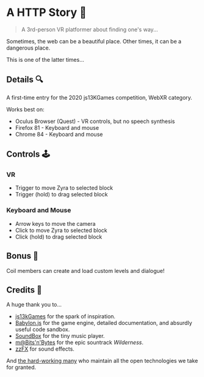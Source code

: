 # A HTTP Story 🧶

> A 3rd-person VR platformer about finding one's way...

Sometimes, the web can be a beautiful place. Other times, it can be a dangerous
place.

This is one of the latter times...

## Details 🔍

A first-time entry for the 2020 js13KGames competition, WebXR category.

Works best on:

- Oculus Browser (Quest) - VR controls, but no speech synthesis
- Firefox 81 - Keyboard and mouse
- Chrome 84 - Keyboard and mouse

## Controls 🕹

### VR

- Trigger to move Zyra to selected block
- Trigger (hold) to drag selected block

### Keyboard and Mouse

- Arrow keys to move the camera
- Click to move Zyra to selected block
- Click (hold) to drag selected block

## Bonus 🍰

Coil members can create and load custom levels and dialogue!

## Credits 🙏

A huge thank you to...

- [js13kGames](https://js13kgames.com/) for the spark of inspiration.
- [Babylon.js](https://www.babylonjs.com/) for the game engine, detailed
  documentation, and absurdly useful code sandbox.
- [SoundBox](https://sb.bitsnbites.eu/) for the tiny music player.
- [m@Bits'n'Bytes](https://www.pouet.net/prod.php?which=64246) for the epic
  sountrack _Wilderness_.
- [zzFX](https://killedbyapixel.github.io/ZzFX/) for sound effects.

And [the hard-working many](https://xkcd.com/2347/) who maintain all the open
technologies we take for granted.
